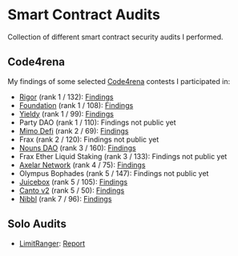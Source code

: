 # Smart Contract Audits
Collection of different smart contract security audits I performed.

## Code4rena

My findings of some selected [Code4rena](https://code4rena.com/) contests I participated in:
- [Rigor](https://code4rena.com/reports/2022-08-rigor) (rank 1 / 132): [Findings](reports/c4/rigor.md)
- [Foundation](https://code4rena.com/reports/2022-08-foundation) (rank 1 / 108): [Findings](reports/c4/foundation.md)
- [Yieldy](https://code4rena.com/reports/2022-06-yieldy) (rank 1 / 99): [Findings](reports/c4/yieldy.md)
- Party DAO (rank 1 / 110): Findings not public yet
- [Mimo Defi](https://code4rena.com/reports/2022-08-mimo) (rank 2 / 69): [Findings](reports/c4/mimo.md)
- Frax (rank 2 / 120): Findings not public yet
- [Nouns DAO](https://code4rena.com/reports/2022-08-nounsdao) (rank 3 / 160): [Findings](reports/c4/nouns.md)
- Frax Ether Liquid Staking (rank 3 / 133): Findings not public yet
- [Axelar Network](https://code4rena.com/reports/2022-07-axelar) (rank 4 / 75): [Findings](reports/c4/axelar.md)
- Olympus Bophades (rank 5 / 147): Findings not public yet
- [Juicebox](https://code4rena.com/reports/2022-07-juicebox) (rank 5 / 105): [Findings](reports/c4/juicebox.md)
- [Canto v2](https://code4rena.com/reports/2022-06-canto-v2) (rank 5 / 50): [Findings](reports/c4/canto2.md)
- [Nibbl](https://code4rena.com/reports/2022-06-nibbl) (rank 7 / 96): [Findings](reports/c4/nibbl.md)

## Solo Audits
- [LimitRanger](https://github.com/LimitRangerOrg/contract): [Report](reports/solo/limitranger.pdf)
